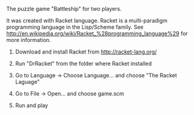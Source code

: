 The puzzle game "Battleship" for two players.

It was created with Racket language. Racket is a multi-paradigm programming language in the Lisp/Scheme family. See http://en.wikipedia.org/wiki/Racket_%28programming_language%29 for more information.

1) Download and install Racket from http://racket-lang.org/

2) Run "DrRacket" from the folder where Racket installed

3) Go to Language -> Choose Language... and choose "The Racket Laguage"

4) Go to File -> Open... and choose game.scm

5) Run and play

